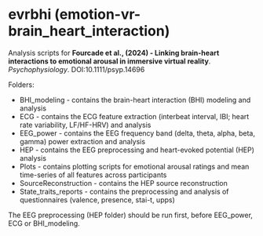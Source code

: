 # evrbhi (emotion-vr-brain_heart_interaction)

Analysis scripts for **Fourcade et al., (2024) - Linking brain-heart interactions to emotional arousal in immersive virtual reality**. *Psychophysiology*. DOI:10.1111/psyp.14696

Folders:
* BHI_modeling - contains the brain-heart interaction (BHI) modeling and analysis
* ECG - contains the ECG feature extraction (interbeat interval, IBI; heart rate variability, LF/HF-HRV) and analysis
* EEG_power - contains the EEG frequency band (delta, theta, alpha, beta, gamma) power extraction and analysis
* HEP - contains the EEG preprocessing and heart-evoked potential (HEP) analysis
* Plots - contains plotting scripts for emotional arousal ratings and mean time-series of all features across participants
* SourceReconstruction - contains the HEP source reconstruction
* State_traits_reports - contains the preprocessing and analysis of questionnaires (valence, presence, stai-t, upps)

The EEG preprocessing (HEP folder) should be run first, before EEG_power, ECG or BHI_modeling.
